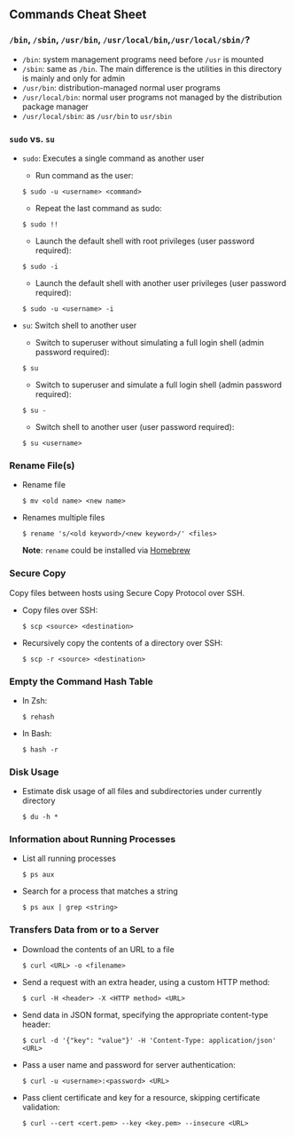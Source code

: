 ## Commands Cheat Sheet

### `/bin`, `/sbin`, `/usr/bin`, `/usr/local/bin`,`/usr/local/sbin/`?

* `/bin`: system management programs need before `/usr` is mounted
* `/sbin`: same as `/bin`. The main difference is the utilities in this directory is mainly and only for admin
* `/usr/bin`: distribution-managed normal user programs
* `/usr/local/bin`: normal user programs not managed by the distribution package manager
* `/usr/local/sbin`: as `/usr/bin` to `usr/sbin`

### `sudo` vs. `su`

* `sudo`: Executes a single command as another user

  * Run command as the user:

   ```
   $ sudo -u <username> <command>
   ```

  * Repeat the last command as sudo:

   ```
   $ sudo !!
   ```
  * Launch the default shell with root privileges (user password required):

   ```
   $ sudo -i
   ```

  * Launch the default shell with another user privileges (user password required):

   ```
   $ sudo -u <username> -i
   ```

* `su`: Switch shell to another user

  * Switch to superuser without simulating a full login shell (admin password required):

   ```
   $ su
   ```

  * Switch to superuser and simulate a full login shell (admin password required):

   ```
   $ su -
   ```

  * Switch shell to another user (user password required):

   ```
   $ su <username>
   ```

### Rename File(s)

* Rename file

  ```
  $ mv <old name> <new name>
  ```

* Renames multiple files

  ```
  $ rename 's/<old keyword>/<new keyword>/' <files>
  ```

  **Note**: `rename` could be installed via [Homebrew](https://brew.sh/)

### Secure Copy

Copy files between hosts using Secure Copy Protocol over SSH.

* Copy files over SSH:

  ```
  $ scp <source> <destination>
  ```

* Recursively copy the contents of a directory over SSH:

  ```
  $ scp -r <source> <destination>
  ```

### Empty the Command Hash Table

* In Zsh:

  ```
  $ rehash
  ```

* In Bash:

  ```
  $ hash -r
  ```

### Disk Usage

* Estimate disk usage of all files and subdirectories under currently directory

  ```
  $ du -h *
  ```

### Information about Running Processes

* List all running processes

  ```
  $ ps aux
  ```

* Search for a process that matches a string

  ```
  $ ps aux | grep <string>
  ```

### Transfers Data from or to a Server

* Download the contents of an URL to a file

  ```
  $ curl <URL> -o <filename>
  ```

* Send a request with an extra header, using a custom HTTP method:

  ```
  $ curl -H <header> -X <HTTP method> <URL>
  ```

* Send data in JSON format, specifying the appropriate content-type header:

  ```
  $ curl -d '{"key": "value"}' -H 'Content-Type: application/json' <URL>
  ```

* Pass a user name and password for server authentication:

  ```
  $ curl -u <username>:<password> <URL>
  ```

* Pass client certificate and key for a resource, skipping certificate validation:

  ```
  $ curl --cert <cert.pem> --key <key.pem> --insecure <URL>
  ```
